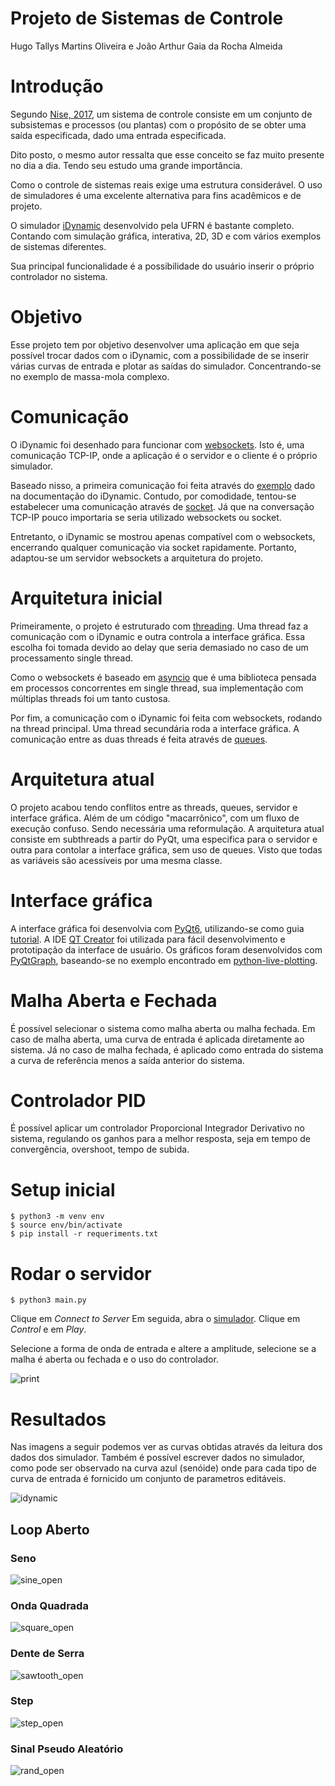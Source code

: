 # Projeto de Sistemas de Controle

Hugo Tallys Martins Oliveira e João Arthur Gaia da Rocha Almeida

# Introdução

Segundo [Nise, 2017](https://www.amazon.com.br/Engenharia-Sistemas-Controle-Norman-Nise/dp/8521634358/ref=sr_1_1?qid=1650079914&refinements=p_27%3ANorman+S.+Nise&s=books&sr=1-1&ufe=app_do%3Aamzn1.fos.db68964d-7c0e-4bb2-a95c-e5cb9e32eb12),
um sistema de controle consiste em um conjunto de subsistemas e processos 
(ou plantas) com o propósito de se obter uma saída especificada, dado uma 
entrada especificada.

Dito posto, o mesmo autor ressalta que esse conceito se faz muito presente no 
dia a dia. Tendo seu estudo uma grande importância.

Como o controle de sistemas reais exige uma estrutura considerável. O uso de 
simuladores é uma excelente alternativa para fins acadêmicos e de projeto.

O simulador [iDynamic](https://www.dev-mind.blog/control-systems-virtual-lab/)
desenvolvido pela UFRN é bastante completo. Contando com simulação gráfica,
interativa, 2D, 3D e com vários exemplos de sistemas diferentes.

Sua principal funcionalidade é a possibilidade do usuário inserir o 
próprio controlador no sistema.

# Objetivo

Esse projeto tem por objetivo desenvolver uma aplicação em que seja possível trocar dados com o
iDynamic, com a possibilidade de se inserir várias curvas de entrada e plotar
as saídas do simulador. Concentrando-se no exemplo de massa-mola complexo.

# Comunicação

O iDynamic foi desenhado para funcionar com [websockets](https://websockets.readthedocs.io/en/stable/).
Isto é, uma comunicação TCP-IP, onde a aplicação é o servidor e o cliente é o 
próprio simulador.

Baseado nisso, a primeira comunicação foi feita através do [exemplo](mycontroller.py) dado na documentação do iDynamic.
Contudo, por comodidade, tentou-se estabelecer uma comunicação através de
[socket](https://docs.python.org/3/library/socket.html). Já que na conversação
TCP-IP pouco importaria se seria utilizado websockets ou socket. 

Entretanto, o iDynamic se mostrou apenas compatível com o websockets, encerrando
qualquer comunicação via socket rapidamente. Portanto, adaptou-se um servidor 
websockets a arquitetura do projeto.

# Arquitetura inicial

Primeiramente, o projeto é estruturado com [threading](https://docs.python.org/3/library/threading.html). Uma thread faz a comunicação com o iDynamic e outra controla
a interface gráfica. Essa escolha foi tomada devido ao delay que seria demasiado no caso de um processamento single thread.

Como o websockets é baseado em [asyncio](https://docs.python.org/3/library/asyncio.html) que é uma biblioteca pensada em processos concorrentes em single thread, sua implementação com múltiplas threads foi um tanto custosa.

Por fim, a comunicação com o iDynamic foi feita com websockets, rodando na thread
principal. Uma thread secundária roda a interface gráfica. A comunicação entre 
as duas threads é feita através de [queues](https://docs.python.org/3/library/queue.html).

# Arquitetura atual

O projeto acabou tendo conflitos entre as threads, queues, servidor e interface gráfica. Além de 
um código "macarrônico", com um fluxo de execução confuso. Sendo necessária uma reformulação.
A arquitetura atual consiste em subthreads a partir do PyQt, uma especifica para o servidor e outra para contolar a interface gráfica, sem uso de queues. Visto que todas as variáveis são acessíveis por uma mesma classe.

# Interface gráfica

A interface gráfica foi desenvolvia com [PyQt6](https://wiki.python.org/moin/PyQt), utilizando-se como guia [tutorial](https://www.pythonguis.com/pyqt6-tutorial/). A IDE [QT Creator](https://www.qt.io/product/development-tools)
foi utilizada para fácil desenvolvimento e prototipação da interface de usuário. Os gráficos foram desenvolvidos com [PyQtGraph](https://www.pyqtgraph.org/), baseando-se no exemplo encontrado em [python-live-plotting](https://github.com/ap--/python-live-plotting/blob/master/plot_pyqtgraph.py).

# Malha Aberta e Fechada

É possível selecionar o sistema como malha aberta ou malha fechada. Em caso de malha aberta, uma curva de entrada é aplicada diretamente ao sistema. Já no caso de malha fechada, é aplicado como entrada do sistema a curva de referência menos a saída anterior do sistema. 

# Controlador PID

É possível aplicar um controlador Proporcional Integrador Derivativo no sistema, regulando os ganhos para a melhor resposta, seja em tempo de convergência, overshoot, tempo de subida.

# Setup inicial

```console
$ python3 -m venv env
$ source env/bin/activate
$ pip install -r requeriments.txt
```

# Rodar o servidor
```console
$ python3 main.py
```
Clique em *Connect to Server*
Em seguida, abra o [simulador](https://dev-mind.blog/apps/control_systems/iDynamic/system6.html). Clique em *Control* e em *Play*.

Selecione a forma de onda de entrada e altere a amplitude, selecione se a malha é aberta ou fechada e o uso do controlador.

![print](images/graph.jpg)

# Resultados

Nas imagens a seguir podemos ver as curvas obtidas através da leitura dos dados dos simulador. Também é possível escrever dados no simulador, como pode ser observado na curva azul (senóide)
onde para cada tipo de curva de entrada é fornicido um conjunto de parametros editáveis.

![idynamic](images/idynamic.png)

## Loop Aberto

### Seno

![sine_open](images/sine_open.jpg)

### Onda Quadrada

![square_open](images/square_open.jpg)

### Dente de Serra

![sawtooth_open](images/sawtooth_open.jpg)

### Step

![step_open](images/step_open.jpg)

### Sinal Pseudo Aleatório

![rand_open](images/rand_open.jpg)
